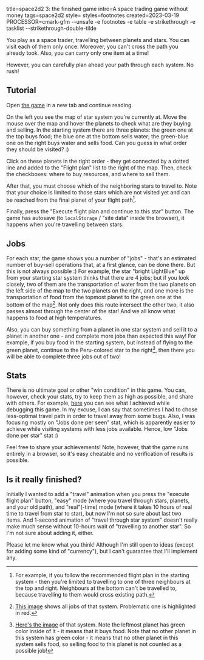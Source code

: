 title=space2d2 3: the finished game
intro=A space trading game without money
tags=space2d2
style=
styles=footnotes
created=2023-03-19
PROCESSOR=cmark-gfm --unsafe -e footnotes -e table -e strikethrough -e tasklist --strikethrough-double-tilde

You play as a space trader, travelling between planets and stars.
You can visit each of them only once.
Moreover, you can't cross the path you already took.
Also, you can carry only one item at a time!

However, you can carefully plan ahead your path through each system.
No rush!

Tutorial
--------

Open [the game][g] in a new tab and continue reading.

[g]: space2d2

On the left you see the map of star system you're currently at.
Move the mouse over the map and hover the planets to check what are they buying and selling.
In the starting system there are three planets:
the green one at the top buys food;
the blue one at the bottom sells water;
the green-blue one on the right buys water and sells food.
Can you guess in what order they should be visited? :)

Click on these planets in the right order - they get connected by a dotted line and added to the "Flight plan" list to the right of the map.
Then, check the checkboxes: where to buy resources, and where to sell them.

After that, you must choose which of the neighboring stars to travel to.
Note that your choice is limited to those stars which are not visited yet and can be reached from the final planet of your flight path[^1].

[^1]: For example, if you follow the recommended flight plan in the starting system -
then you're limited to travelling to one of three neighbours at the top and right.
Neighbours at the bottom can't be travelled to, because travelling to them would cross existing path.


Finally, press the "Execute flight plan and continue to this star" button.
The game has autosave (to `localStorage` / "site data" inside the browser), it happens when you're travelling between stars.

Jobs
----

For each star, the game shows you a number of "jobs" - that's an estimated number of buy-sell operations that, at a first glance, can be done there.
But this is not always possible :)
For example, the star "bright LightBlue" up from your starting star system thinks that there are 4 jobs;
but if you look closely, two of them are the transportation of water from the two planets on the left side of the map to the two planets on the right,
and one more is the transportation of food from the topmost planet to the green one at the bottom of the map[^2].
Not only does this route intersect the other two, it also passes almost through the center of the star!
And we all know what happens to food at high temperatures.

[^2]: [This image][img1] shows all jobs of that system.
Problematic one is highlighted in red.

[img1]: space2d2-3-the-finished-game/img1.png

Also, you can buy something from a planet in one star system and sell it to a planet in another one - and complete more jobs than expected this way!
For example, if you buy food in the starting system, but instead of flying to the green planet, continue to the Peru-colored star to the right[^3],
then there you will be able to complete three jobs out of two!

[^3]: [Here's the image][img2] of that system.
Note the leftmost planet has green color inside of it - it means that it buys food.
Note that no other planet in this system has green color - it means that no other planet in this system sells food,
so selling food to this planet is not counted as a possible job!

[img2]: space2d2-3-the-finished-game/img2.png



Stats
-----

There is no ultimate goal or other "win condition" in this game.
You can, however, check your stats, try to keep them as high as possible, and share with others.
For example, [here][img3] you can see what I achieved while debugging this game.
In my excuse, I can say that sometimes I had to chose less-optimal travel path in order to travel away from some bugs.
Also, I was focusing mostly on "Jobs done per seen" stat,
which is apparently easier to achieve while visiting systems with less jobs available.
Hence, low "Jobs done per star" stat :)

[img3]: space2d2-3-the-finished-game/img3.png

Feel free to share your achievements!
Note, however, that the game runs entirely in a browser, so it's easy cheatable and no verification of results is possible.

Is it really finished?
----------------------

Initially I wanted to add a "travel" animation when you press the "execute flight plan" button,
"easy" mode (where you travel through stars, planets, and your old path),
and "real"(-time) mode (where it takes 10 hours of real time to travel from star to star),
but now I'm not so sure about last two items.
And 1-second animation of "travel through star system" doesn't really make much sense
without 10-hours wait of "travelling to another star".
So I'm not sure about adding it, either.

Please let me know what you think!
Although I'm still open to ideas
(except for adding some kind of "currency"),
but I can't guarantee that I'll implement any.
